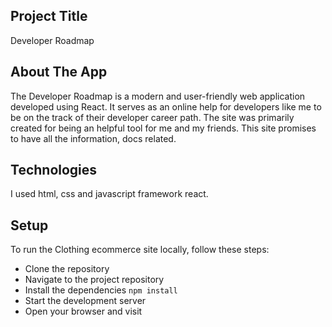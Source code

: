 ## Project Title
Developer Roadmap

## About The App
The Developer Roadmap is a modern and user-friendly web application developed using React. It serves as an online help for developers like me to be on the track of their developer career path. The site was primarily created for being an helpful tool for me and my friends. This site promises to have all the information, docs related.

## Technologies

I used html, css and javascript framework react.

## Setup

To run the Clothing ecommerce site locally, follow these steps:

- Clone the repository
- Navigate to the project repository
- Install the dependencies `npm install`
- Start the development server
- Open your browser and visit


